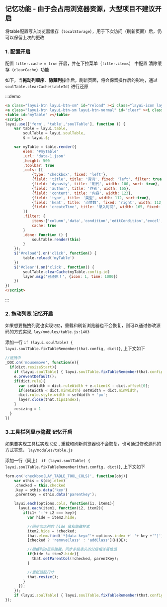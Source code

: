 ## 记忆功能 - 由于会占用浏览器资源，**大型项目不建议开启**
将table配置写入浏览器缓存（`localStorage`），用于下次访问（刷新页面）后，仍可以保留上次的更改
### 1. 配置开启
配置 `filter.cache = true` 开启，并在下拉菜单（`filter.items`） 中配置 清除缓存（`clearCache`）功能  

如下，当**拖动列顺序**、**隐藏列**操作后，刷新页面，将会保留操作后的影响，通过 `soulTable.clearCache(tableId)` 进行还原

:::demo
```html
<a class="layui-btn layui-btn-sm" id="reload" ><i class="layui-icon layui-icon-refresh"></i>重载</a>
<a class="layui-btn layui-btn-sm layui-btn-normal" id="clear" ><i class="layui-icon layui-icon-delete"></i>清除缓存</a>
<table id="myTable" ></table>
<script>
layui.use(['form', 'table','soulTable'], function () {
    var table = layui.table,
        soulTable = layui.soulTable,
        $ = layui.$;

    var myTable = table.render({
        elem: '#myTable'
        ,url: 'data-1.json'
        ,height: 500
        ,toolbar: true
        ,cols: [[
            {type: 'checkbox', fixed: 'left'},
            {field: 'title', title: '诗词', fixed: 'left', filter: true, width: 200, sort: true},
            {field: 'dynasty', title: '朝代', width: 100, sort: true},
            {field: 'author', title: '作者', width: 165},
            {field: 'content', title: '内容', width: 123},
            {field: 'type', title: '类型', width: 112, sort:true},
            {field: 'heat', title: '点赞数', fixed: 'right', width: 112, sort:true},
            {field: 'createTime', title: '录入时间', width: 165, fixed: 'right', sort:true},
        ]]
        ,filter: {
            items:['column','data','condition','editCondition','excel','clearCache'],
            cache: true
        }
        ,done: function () {
            soulTable.render(this)
        }
    });
    $('#reload').on('click', function() {
        table.reload('myTable')
    })
    $('#clear').on('click', function() {
        soulTable.clearCache(myTable.config.id)
        layer.msg('已还原！', {icon: 1, time: 1000})
    })
})
</script>
```
:::


### 2. 拖动列宽 记忆开启
如果想要拖拽列宽也实现`记忆`，重载和刷新浏览器也不会恢复，则可以通过修改源码的方式实现, `lay/modules/table.js:1403`

添加一行 `if (layui.soulTable) { layui.soulTable.fixTableRemember(that.config, dict)}`, 上下文如下

```js
//拖拽中
_DOC.on('mousemove', function(e){
  if(dict.resizeStart){
    if (layui.soulTable) { layui.soulTable.fixTableRemember(that.config, dict)} //这是要添加的那一行
    e.preventDefault();
    if(dict.rule){
      var setWidth = dict.ruleWidth + e.clientX - dict.offset[0];
      if(setWidth < dict.minWidth) setWidth = dict.minWidth;
      dict.rule.style.width = setWidth + 'px';
      layer.close(that.tipsIndex);
    }
    resizing = 1
  }
})
```

### 3.工具栏列显示隐藏 记忆开启
如果要实现工具栏实现 `记忆` , 重载和刷新浏览器也不会恢复，也可通过修改源码的方式实现， `lay/modules/table.js`

添加一行（同上） `if (layui.soulTable) { layui.soulTable.fixTableRemember(that.config, dict)}`, 上下文如下

```js
form.on('checkbox(LAY_TABLE_TOOL_COLS)', function(obj){
    var othis = $(obj.elem)
    ,checked = this.checked
    ,key = othis.data('key')
    ,parentKey = othis.data('parentkey');

    layui.each(options.cols, function(i1, item1){
      layui.each(item1, function(i2, item2){
        if(i1+ '-'+ i2 === key){
          var hide = item2.hide;

          //同步勾选列的 hide 值和隐藏样式
          item2.hide = !checked;
          that.elem.find('*[data-key="'+ options.index +'-'+ key +'"]')
          [checked ? 'removeClass' : 'addClass'](HIDE);

          //根据列的显示隐藏，同步多级表头的父级相关属性值
          if(hide != item2.hide){
            that.setParentCol(!checked, parentKey);
          }

          //重新适配尺寸
          that.resize();
        }
      });
    });
    if (layui.soulTable) { layui.soulTable.fixTableRemember(that.config, dict)}   //这是要添加的那一行
});
```


